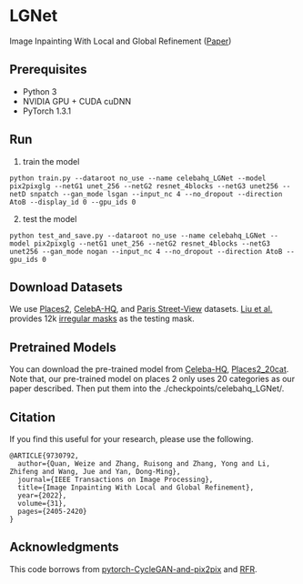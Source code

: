 # LGNet

Image Inpainting With Local and Global Refinement ([Paper](https://weizequan.github.io/TIP2022/Image_Inpainting_with_Local_and_Global_Refinement-compressed.pdf))

## Prerequisites
- Python 3
- NVIDIA GPU + CUDA cuDNN
- PyTorch 1.3.1

## Run
1. train the model
```
python train.py --dataroot no_use --name celebahq_LGNet --model pix2pixglg --netG1 unet_256 --netG2 resnet_4blocks --netG3 unet256 --netD snpatch --gan_mode lsgan --input_nc 4 --no_dropout --direction AtoB --display_id 0 --gpu_ids 0
```
2. test the model
```
python test_and_save.py --dataroot no_use --name celebahq_LGNet --model pix2pixglg --netG1 unet_256 --netG2 resnet_4blocks --netG3 unet256 --gan_mode nogan --input_nc 4 --no_dropout --direction AtoB --gpu_ids 0
```

## Download Datasets
We use [Places2](http://places2.csail.mit.edu/), [CelebA-HQ](https://github.com/switchablenorms/CelebAMask-HQ), and [Paris Street-View](https://github.com/pathak22/context-encoder) datasets. [Liu et al.](https://arxiv.org/abs/1804.07723) provides 12k [irregular masks](https://nv-adlr.github.io/publication/partialconv-inpainting) as the testing mask. 

## Pretrained Models
You can download the pre-trained model from [Celeba-HQ](https://drive.google.com/drive/folders/1waZDA4-ubmZXGjkd_FQIAx-gb0Hd76bI?usp=sharing), [Places2_20cat](https://drive.google.com/drive/folders/1ztXPToBmyTNaF-npkVzGInr2aM4w96ZL?usp=sharing). Note that, our pre-trained model on places 2 only uses 20 categories as our paper described. Then put them into the ./checkpoints/celebahq_LGNet/.

## Citation
If you find this useful for your research, please use the following.

```
@ARTICLE{9730792,
  author={Quan, Weize and Zhang, Ruisong and Zhang, Yong and Li, Zhifeng and Wang, Jue and Yan, Dong-Ming},
  journal={IEEE Transactions on Image Processing}, 
  title={Image Inpainting With Local and Global Refinement}, 
  year={2022},
  volume={31},
  pages={2405-2420}
}
```

## Acknowledgments
This code borrows from [pytorch-CycleGAN-and-pix2pix](https://github.com/junyanz/pytorch-CycleGAN-and-pix2pix) and [RFR](https://github.com/jingyuanli001/RFR-Inpainting).
